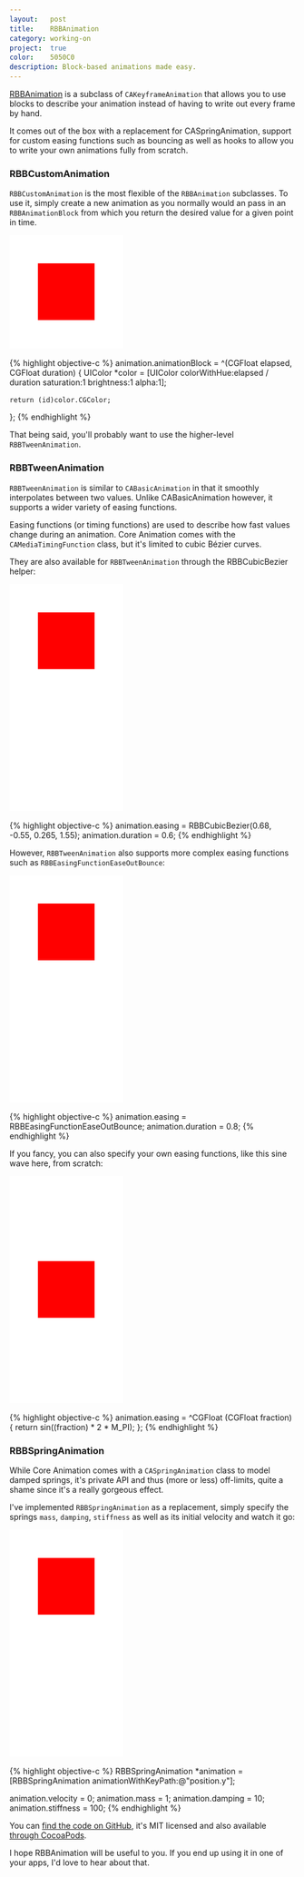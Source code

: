 ```yaml
---
layout:   post
title:    RBBAnimation
category: working-on
project:  true
color:    5050C0
description: Block-based animations made easy.
---
```


[RBBAnimation] is a subclass of `CAKeyframeAnimation` that allows you to use
blocks to describe your animation instead of having to write out every frame by
hand.

It comes out of the box with a replacement for CASpringAnimation, support for
custom easing functions such as bouncing as well as hooks to allow you to write
your own animations fully from scratch.

### RBBCustomAnimation

`RBBCustomAnimation` is the most flexible of the `RBBAnimation` subclasses.
To use it, simply create a new animation as you normally would
an pass in an `RBBAnimationBlock` from which you return the desired value for a
given point in time.

<div class="image white background">
    <img src="/img/rbbanimation/rainbow.gif" alt="RBBCustomAnimation">
</div>

{% highlight objective-c %}
animation.animationBlock = ^(CGFloat elapsed, CGFloat duration) {
    UIColor *color = [UIColor colorWithHue:elapsed / duration
                                saturation:1
                                brightness:1
                                     alpha:1];

    return (id)color.CGColor;
};
{% endhighlight %}

That being said, you'll probably want to use the higher-level
`RBBTweenAnimation`.

### RBBTweenAnimation

`RBBTweenAnimation` is similar to `CABasicAnimation` in that it smoothly
interpolates between two values. Unlike CABasicAnimation however, it supports a
wider variety of easing functions.

Easing functions (or timing functions) are used to describe how fast values
change during an animation. Core Animation comes with the
`CAMediaTimingFunction` class, but it's limited to cubic Bézier curves.

They are also available for `RBBTweenAnimation` through the RBBCubicBezier
helper:

<div class="image white background">
    <img src="/img/rbbanimation/ease-in-out-back.gif" alt="RBBCubicBezier(0.68, -0.55, 0.265, 1.55)">
</div>

{% highlight objective-c %}
animation.easing = RBBCubicBezier(0.68, -0.55, 0.265, 1.55);
animation.duration = 0.6;
{% endhighlight %}

However, `RBBTweenAnimation` also supports more complex easing functions such as
`RBBEasingFunctionEaseOutBounce`:

<div class="image white background">
    <img src="/img/rbbanimation/bounce.gif" alt="RBBEasingFunctionEaseOutBounce">
</div>

{% highlight objective-c %}
animation.easing = RBBEasingFunctionEaseOutBounce;
animation.duration = 0.8;
{% endhighlight %}

If you fancy, you can also specify your own easing functions, like this sine
wave here, from scratch:

<div class="image white background">
    <img src="/img/rbbanimation/sine-wave.gif" alt="Custom easing function">
</div>

{% highlight objective-c %}
animation.easing = ^CGFloat (CGFloat fraction) {
    return sin((fraction) * 2 * M_PI);
};
{% endhighlight %}

### RBBSpringAnimation

While Core Animation comes with a `CASpringAnimation` class to model damped
springs, it's private API and thus (more or less) off-limits, quite a shame
since it's a really gorgeous effect.

I've implemented `RBBSpringAnimation` as a replacement, simply specify the
springs `mass`, `damping`, `stiffness` as well as its initial velocity and watch
it go:

<div class="image white background">
    <img src="/img/rbbanimation/spring.gif" alt="RBBSpringAnimation">
</div>

{% highlight objective-c %}
RBBSpringAnimation *animation = [RBBSpringAnimation animationWithKeyPath:@"position.y"];

animation.velocity = 0;
animation.mass = 1;
animation.damping = 10;
animation.stiffness = 100;
{% endhighlight %}

You can [find the code on GitHub][RBBAnimation], it's MIT licensed and also
available [through CocoaPods][pod].

I hope RBBAnimation will be useful to you. If you end up using it in one of your
apps, I'd love to hear about that.

[RBBAnimation]: https://github.com/robb/RBBAnimation
[pod]: https://github.com/CocoaPods/Specs/tree/master/RBBAnimation
